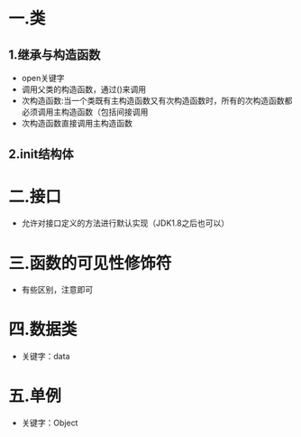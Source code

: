 
# 一.类

## 1.继承与构造函数

+ open关键字
+ 调用父类的构造函数，通过()来调用
+ 次构造函数:当一个类既有主构造函数又有次构造函数时，所有的次构造函数都必须调用主构造函数（包括间接调用
+ 次构造函数直接调用主构造函数

## 2.init结构体

# 二.接口
+ 允许对接口定义的方法进行默认实现（JDK1.8之后也可以）

# 三.函数的可见性修饰符
+ 有些区别，注意即可

# 四.数据类
+ 关键字：data

# 五.单例
+ 关键字：Object

